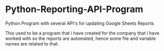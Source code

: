 # Python-Reporting-API-Program
Python Program with several API's for updating Google Sheets Reports

This used to be a program that i have created for the company that i have worked with so the reports are automated, hence some file and variable names are related to that.

